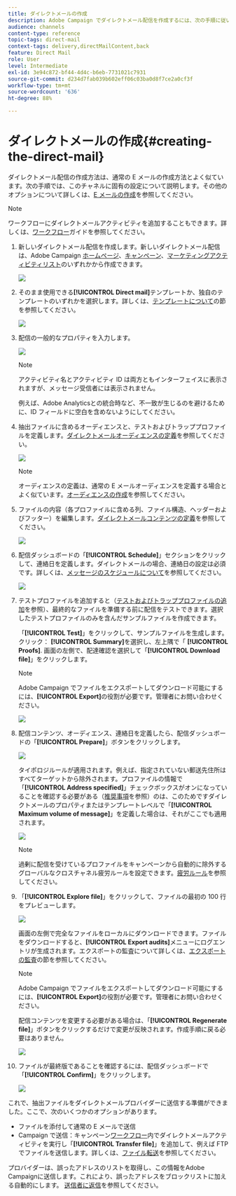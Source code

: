 ```yaml
---
title: ダイレクトメールの作成
description: Adobe Campaign でダイレクトメール配信を作成するには、次の手順に従います。
audience: channels
content-type: reference
topic-tags: direct-mail
context-tags: delivery,directMailContent,back
feature: Direct Mail
role: User
level: Intermediate
exl-id: 3e94c872-bf44-4d4c-b6eb-7731021c7931
source-git-commit: d234d7fab039b602eff06c03ba0d8f7ce2a0cf3f
workflow-type: tm+mt
source-wordcount: '636'
ht-degree: 88%

---
```


# ダイレクトメールの作成{#creating-the-direct-mail}

ダイレクトメール配信の作成方法は、通常の E メールの作成方法とよく似ています。次の手順では、このチャネルに固有の設定について説明します。その他のオプションについて詳しくは、[E メールの作成](../../channels/using/creating-an-email.md)を参照してください。

>[!NOTE]
>
>ワークフローにダイレクトメールアクティビティを追加することもできます。詳しくは、[ワークフロー](../../automating/using/direct-mail-delivery.md)ガイドを参照してください。

1. 新しいダイレクトメール配信を作成します。新しいダイレクトメール配信は、Adobe Campaign [ホームページ](../../start/using/interface-description.md#home-page)、[キャンペーン](../../start/using/marketing-activities.md#creating-a-marketing-activity)、[マーケティングアクティビティリスト](../../start/using/programs-and-campaigns.md#creating-a-campaign)のいずれかから作成できます。

   ![](assets/direct_mail_1.png)

1. そのまま使用できる&#x200B;**[!UICONTROL Direct mail]**&#x200B;テンプレートか、独自のテンプレートのいずれかを選択します。詳しくは、[テンプレートについて](../../start/using/marketing-activity-templates.md)の節を参照してください。

   ![](assets/direct_mail_2.png)

1. 配信の一般的なプロパティを入力します。

   ![](assets/direct_mail_3.png)

   >[!NOTE]
   >
   >アクティビティ名とアクティビティ ID は両方ともインターフェイスに表示されますが、メッセージ受信者には表示されません。
   >
   >例えば、Adobe Analyticsとの統合時など、不一致が生じるのを避けるために、ID フィールドに空白を含めないようにしてください。

1. 抽出ファイルに含めるオーディエンスと、テストおよびトラッププロファイルを定義します。[ダイレクトメールオーディエンスの定義](../../channels/using/defining-the-direct-mail-audience.md)を参照してください。

   ![](assets/direct_mail_4.png)

   >[!NOTE]
   >
   >オーディエンスの定義は、通常の E メールオーディエンスを定義する場合とよく似ています。[オーディエンスの作成](../../audiences/using/creating-audiences.md)を参照してください。

1. ファイルの内容（各プロファイルに含める列、ファイル構造、ヘッダーおよびフッター）を編集します。[ダイレクトメールコンテンツの定義](../../channels/using/defining-the-direct-mail-content.md)を参照してください。

   ![](assets/direct_mail_5.png)

1. 配信ダッシュボードの「**[!UICONTROL Schedule]**」セクションをクリックして、連絡日を定義します。ダイレクトメールの場合、連絡日の設定は必須です。詳しくは、[メッセージのスケジュールについて](../../sending/using/about-scheduling-messages.md)を参照してください。

   ![](assets/direct_mail_8.png)

1. テストプロファイルを追加すると（[テストおよびトラッププロファイルの追加](../../channels/using/defining-the-direct-mail-audience.md#adding-test-and-trap-profiles)を参照）、最終的なファイルを準備する前に配信をテストできます。選択したテストプロファイルのみを含んだサンプルファイルを作成できます。

   「**[!UICONTROL Test]**」をクリックして、サンプルファイルを生成します。クリック： **[!UICONTROL Summary]**&#x200B;を選択し、左上隅で「 **[!UICONTROL Proofs]**. 画面の左側で、配達確認を選択して「**[!UICONTROL Download file]**」をクリックします。

   >[!NOTE]
   >
   >Adobe Campaign でファイルをエクスポートしてダウンロード可能にするには、**[!UICONTROL Export]**&#x200B;の役割が必要です。管理者にお問い合わせください。

   ![](assets/direct_mail_19.png)

1. 配信コンテンツ、オーディエンス、連絡日を定義したら、配信ダッシュボードの「**[!UICONTROL Prepare]**」ボタンをクリックします。

   ![](assets/direct_mail_16.png)

   タイポロジルールが適用されます。例えば、指定されていない郵送先住所はすべてターゲットから除外されます。プロファイルの情報で「**[!UICONTROL Address specified]**」チェックボックスがオンになっていることを確認する必要がある（[推奨事項](../../channels/using/about-direct-mail.md#recommendations)を参照）のは、このためですダイレクトメールのプロパティまたはテンプレートレベルで「**[!UICONTROL Maximum volume of message]**」を定義した場合は、それがここでも適用されます。

   ![](assets/direct_mail_25.png)

   >[!NOTE]
   >
   >過剰に配信を受けているプロファイルをキャンペーンから自動的に除外するグローバルなクロスチャネル疲労ルールを設定できます。[疲労ルール](../../sending/using/fatigue-rules.md)を参照してください。

1. 「**[!UICONTROL Explore file]**」をクリックして、ファイルの最初の 100 行をプレビューします。

   ![](assets/direct_mail_18.png)

   画面の左側で完全なファイルをローカルにダウンロードできます。ファイルをダウンロードすると、**[!UICONTROL Export audits]**&#x200B;メニューにログエントリが生成されます。エクスポートの監査について詳しくは、[エクスポートの監査](../../administration/using/auditing-export-logs.md)の節を参照してください。

   >[!NOTE]
   >
   >Adobe Campaign でファイルをエクスポートしてダウンロード可能にするには、**[!UICONTROL Export]**&#x200B;の役割が必要です。管理者にお問い合わせください。

   配信コンテンツを変更する必要がある場合は、「**[!UICONTROL Regenerate file]**」ボタンをクリックするだけで変更が反映されます。作成手順に戻る必要はありません。

   ![](assets/direct_mail_21.png)

1. ファイルが最終版であることを確認するには、配信ダッシュボードで「**[!UICONTROL Confirm]**」をクリックします。

   ![](assets/direct_mail_20.png)

これで、抽出ファイルをダイレクトメールプロバイダーに送信する準備ができました。ここで、次のいくつかのオプションがあります。

* ファイルを添付して通常の E メールで送信
* Campaign で送信：キャンペーン[ワークフロー](../../automating/using/direct-mail-delivery.md)内でダイレクトメールアクティビティを実行し「**[!UICONTROL Transfer file]**」を追加して、例えば FTP でファイルを送信します。詳しくは、[ファイル転送](../../automating/using/transfer-file.md)を参照してください。

プロバイダーは、誤ったアドレスのリストを取得し、この情報をAdobe Campaignに送信します。これにより、誤ったアドレスをブロックリストに加える自動的にします。 [送信者に返信](../../channels/using/return-to-sender.md)を参照してください。
